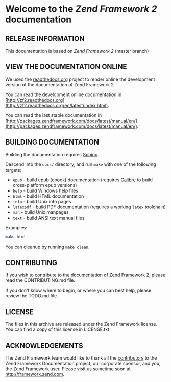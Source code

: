 # Welcome to the *Zend Framework 2* documentation

## RELEASE INFORMATION

This documentation is based on *Zend Framework 2* (master branch)


## VIEW THE DOCUMENTATION ONLINE

We used the [readthedocs.org](http://readthedocs.org/) project to render online the development version of the
documentation of Zend Framework 2.

You can read the development online documentation in 
[http://zf2.readthedocs.org](http://zf2.readthedocs.org/en/latest/index.html).

You can read the last stable documentation in 
[http://packages.zendframework.com/docs/latest/manual/en/](http://packages.zendframework.com/docs/latest/manual/en/).

## BUILDING DOCUMENTATION

Building the documentation requires [Sphinx](http://sphinx-doc.org/).

Descend into the `docs/` directory, and run `make` with one of the following
targets:

- `epub` - build epub (ebook) documentation (requires
  [Calibre](http://calibre-ebook.com/) to build cross-platform epub versions)
- `help` - build Windows help files
- `html` - build HTML documentation
- `info` - build Unix info pages
- `latexpdf` - build PDF documentation (requires a working `latex` toolchain)
- `man` - build Unix manpages
- `text` - build ANSI text manual files

Examples:

```sh
make html
```

You can cleanup by running `make clean`.

## CONTRIBUTING

If you wish to contribute to the documentation of Zend Framework 2, please read the
CONTRIBUTING.md file.

If you don't know where to begin, or where you can best help, please review the
TODO.md file.

## LICENSE

The files in this archive are released under the Zend Framework license.
You can find a copy of this license in LICENSE.txt.

## ACKNOWLEDGEMENTS

The Zend Framework team would like to thank all the [contributors](https://github.com/zendframework/zf2-documentation/contributors) to the Zend
Framework Documentation project, our corporate sponsor, and you, the Zend Framework user.
Please visit us sometime soon at http://framework.zend.com.
